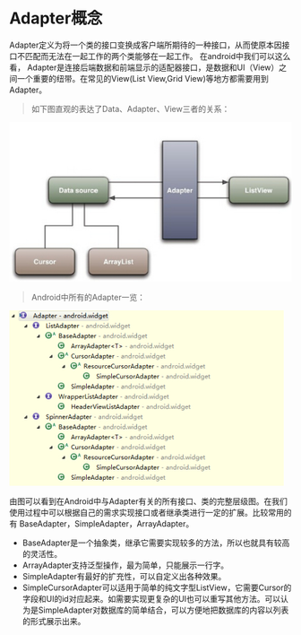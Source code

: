 # Adapter概念

Adapter定义为将一个类的接口变换成客户端所期待的一种接口，从而使原本因接口不匹配而无法在一起工作的两个类能够在一起工作。 在android中我们可以这么看， Adapter是连接后端数据和前端显示的适配器接口，是数据和UI（View）之间一个重要的纽带。在常见的View(List View,Grid View)等地方都需要用到Adapter。

>如下图直观的表达了Data、Adapter、View三者的关系：

![Adapter概念01](../res/images/adapter01.jpg "Title")

>Android中所有的Adapter一览：

![Adapter概念02](../res/images/adapter02.jpg "Title")


由图可以看到在Android中与Adapter有关的所有接口、类的完整层级图。在我们使用过程中可以根据自己的需求实现接口或者继承类进行一定的扩展。比较常用的有 BaseAdapter，SimpleAdapter，ArrayAdapter。
+ BaseAdapter是一个抽象类，继承它需要实现较多的方法，所以也就具有较高的灵活性。
+ ArrayAdapter支持泛型操作，最为简单，只能展示一行字。
+ SimpleAdapter有最好的扩充性，可以自定义出各种效果。
+ SimpleCursorAdapter可以适用于简单的纯文字型ListView，它需要Cursor的字段和UI的id对应起来。如需要实现更复杂的UI也可以重写其他方法。可以认为是SimpleAdapter对数据库的简单结合，可以方便地把数据库的内容以列表的形式展示出来。
